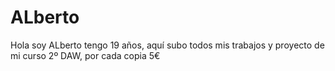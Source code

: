 # ALberto
Hola soy ALberto tengo 19 años, aquí subo todos mis trabajos y proyecto de mi curso 2º DAW, por cada copia 5€
